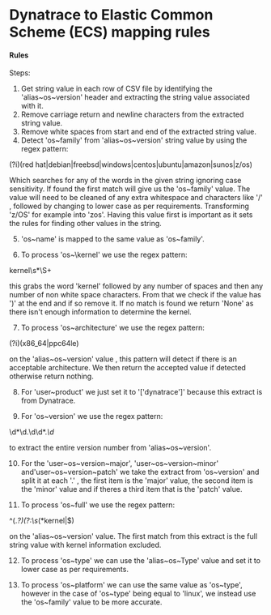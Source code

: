 # Dynatrace to Elastic Common Scheme (ECS) mapping rules

#### Rules

Steps:
1. Get string value in each row of CSV file by identifying the 'alias\~os\~version' header and extracting the string value associated with it.
2. Remove carriage return and newline characters from the extracted string value.
3. Remove white spaces from start and end of the extracted string value.
4. Detect 'os\~family' from 'alias\~os~version' string value by using the regex pattern:

(?i)(red hat|debian|freebsd|windows|centos|ubuntu|amazon|sunos|z/os)

Which searches for any of the words in the given string ignoring case sensitivity. If found the first match will give us the 'os\~family' value. The value will need to be cleaned of any extra whitespace and characters like '/' , followed by changing to lower case as per requirements. Transforming 'z/OS' for example into 'zos'.
Having this value first is important as it sets the rules for finding other values in the string.

5. 'os\~name' is mapped to the same value as 'os\~family'.

6. To process 'os~\kernel' we use the regex pattern:

kernel\s*\S+

this grabs the word 'kernel' followed by any number of spaces and then any number of non white space characters. From that we check if the value has ')' at the end and if so remove it. If no match is found we return 'None' as there isn't enough information to determine the kernel.

7. To process 'os\~architecture' we use the regex pattern:

(?i)(x86_64|ppc64le)

on the 'alias\~os~version' value , this pattern will detect if there is an acceptable architecture. We then return the accepted value if detected otherwise return nothing. 

8. For 'user\~product' we just set it to '['dynatrace']' because this extract is from Dynatrace.

9. For 'os~version' we use the regex pattern: 

\d*\d\.\d\d*\.*\d*

to extract the entire version number from 'alias\~os\~version'. 

10. For the 'user\~os\~version\~major', 'user\~os\~version\~minor' and'user\~os\~version\~patch' we take the extract from 'os\~version' and split it at each '.' , the first item is the 'major' value, the second item is the 'minor' value and if theres a third item that is the 'patch' value.

11. To process 'os\~full' we use the regex pattern: 

^(.*?)(?:\s*\(*kernel|$)

on the 'alias\~os~version' value. The first match from this extract is the full string value with kernel information excluded.

12. To process 'os\~type' we can use the 'alias\~os\~Type' value and set it to lower case as per requirements.

13. To process 'os\~platform' we can use the same value as 'os\~type', however in the case of 'os\~type' being equal to 'linux', we instead use the 'os\~family' value to be more accurate. 
